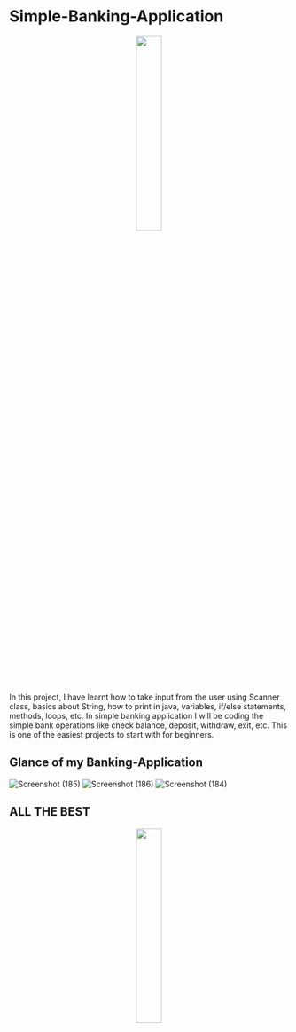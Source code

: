 # Simple-Banking-Application
 <p align = "center"><img src = "https://media.giphy.com/media/MeJgB3yMMwIaHmKD4z/giphy.gif" width = 30%></p>
 In this project, I have learnt how to take input from the user using Scanner class, basics about String, how to print in java, variables, if/else statements, methods, loops, etc. In simple banking application I will be coding the simple bank operations like check balance, deposit, withdraw, exit, etc. This is one of the easiest projects to start with for beginners. 
 
 ## Glance of my Banking-Application
 
 ![Screenshot (185)](https://user-images.githubusercontent.com/60479969/101236137-9aaed000-36f4-11eb-923c-b54037a753e4.png)
![Screenshot (186)](https://user-images.githubusercontent.com/60479969/101236140-9bdffd00-36f4-11eb-82d1-8dff530a0f08.png)
![Screenshot (184)](https://user-images.githubusercontent.com/60479969/101236141-9c789380-36f4-11eb-8d9f-a2d7665a0fad.png)
 
 
 ## ALL THE BEST
 <p align = "center"><img src = "https://media.giphy.com/media/USV0ym3bVWQJJmNu3N/giphy.gif" width = 30%></p>
